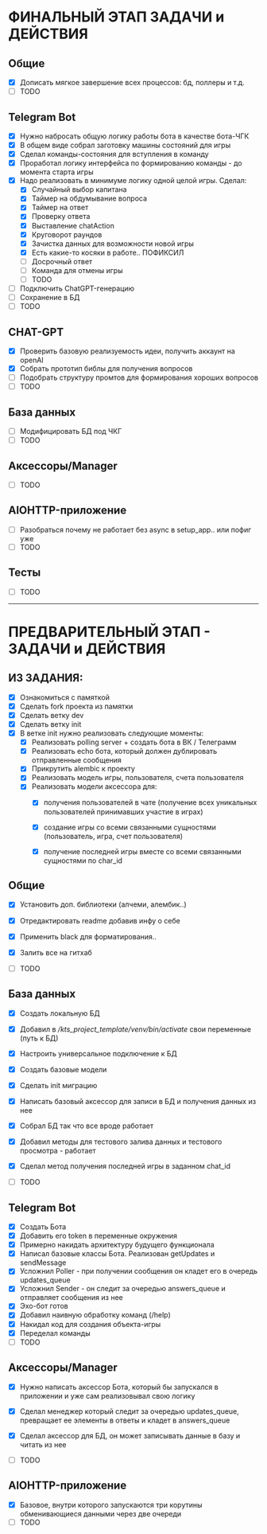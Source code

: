 # ФИНАЛЬНЫЙ ЭТАП ЗАДАЧИ и ДЕЙСТВИЯ

## Общие
- [x] Дописать мягкое завершение всех процессов: бд, поллеры и т.д.
- [ ] TODO

## Telegram Bot
- [x] Нужно набросать общую логику работы бота в качестве бота-ЧГК
- [x] В общем виде собрал заготовку машины состояний для игры
- [x] Сделал команды-состояния для вступления в команду
- [x] Проработал логику интерфейса по формированию команды - до момента старта игры
- [x] Надо реализовать в минимуме логику одной целой игры. Сделал:
    - [x] Cлучайный выбор капитана
    - [x] Таймер на обдумывание вопроса
    - [x] Таймер на ответ
    - [x] Проверку ответа
    - [x] Выставление chatAction
    - [x] Круговорот раундов
    - [x] Зачистка данных для возможности новой игры
    - [x] Есть какие-то косяки в работе.. ПОФИКСИЛ
    - [ ] Досрочный ответ
    - [ ] Команда для отмены игры
    - [ ] TODO
- [ ] Подключить ChatGPT-генерацию
- [ ] Сохранение в БД
- [ ] TODO

## CHAT-GPT
- [x] Проверить базовую реализуемость идеи, получить аккаунт на openAI
- [x] Собрать прототип библы для получения вопросов
- [ ] Подобрать структуру промтов для формирования хороших вопросов
- [ ] TODO

## База данных
- [ ] Модифицировать БД под ЧКГ
- [ ] TODO

## Аксессоры/Manager
- [ ] TODO

## AIOHTTP-приложение
- [ ] Разобраться почему не работает без async в setup_app.. или пофиг уже
- [ ] TODO

## Тесты
- [ ] TODO


---



# ПРЕДВАРИТЕЛЬНЫЙ ЭТАП - ЗАДАЧИ и ДЕЙСТВИЯ

## ИЗ ЗАДАНИЯ:
- [x] Ознакомиться с памяткой
- [x] Сделать fork проекта из памятки 
- [x] Cделать ветку dev
- [x] Cделать ветку init
- [x] В ветке init нужно реализовать следующие моменты:
    - [x] Реализовать polling server + создать бота в ВК / Телеграмм
    - [x] Реализовать echo бота, который должен дублировать отправленные сообщения
    - [x] Прикрутить alembic к проекту
    - [x] Реализовать модель игры, пользователя, счета пользователя
    - [x] Реализовать модели аксессора для:
        - [x] получения пользователей в чате (получение всех уникальных пользователей принимавших участие в играх)
        - [x] создание игры со всеми связанными сущностями (пользователь, игра, счет пользователя)
        - [x] получение последней игры вместе со всеми связанными сущностями по char_id
    

## Общие
- [x] Установить доп. библиотеки (алчеми, алембик..)
- [x] Отредактировать readme добавив инфу о себе
- [x] Применить black для форматирования..
- [x] Залить все на гитхаб
- [ ] TODO


## База данных
- [x] Создать локальную БД
- [x] Добавил в */kts_project_template/venv/bin/activate* свои переменные (путь к БД)
- [x] Настроить универсальное подключение к БД
- [x] Создать базовые модели
- [x] Сделать init миграцию
- [x] Написать базовый аксессор для записи в БД и получения данных из нее
- [x] Собрал БД так что все вроде работает
- [x] Добавил методы для тестового залива данных и тестового просмотра - работает
- [x] Сделал метод получения последней игры в заданном chat_id
- [ ] TODO

  
## Telegram Bot
- [x] Создать Бота
- [x] Добавить его token в переменные окружения
- [x] Примерно накидать архитектуру будущего функционала
- [x] Написал базовые классы Бота. Реализован getUpdates и sendMessage
- [x] Усложнил Poller - при получении сообщения он кладет его в очередь updates_queue
- [x] Усложнил Sender - он следит за очередью answers_queue и отправляет сообщения из нее
- [x] Эхо-бот готов
- [x] Добавил наивную обработку команд (/help)
- [x] Накидал код для создания объекта-игры
- [x] Переделал команды
- [ ] TODO

## Аксессоры/Manager
- [x] Нужно написать аксессор Бота, который бы запускался в приложении и уже сам реализовывал свою логику
- [x] Сделал менеджер который следит за очередью updates_queue, превращает ее элементы в ответы и кладет в answers_queue
- [x] Сделал аксессор для БД, он может записывать данные в базу и читать из нее
- [ ] TODO


## AIOHTTP-приложение
- [x] Базовое, внутри которого запускаются три корутины обменивающиеся данными через две очереди
- [ ] TODO
